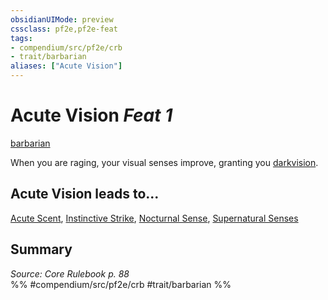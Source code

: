 ```yaml
---
obsidianUIMode: preview
cssclass: pf2e,pf2e-feat
tags:
- compendium/src/pf2e/crb
- trait/barbarian
aliases: ["Acute Vision"]
---
```

# Acute Vision  *Feat 1*  
[barbarian](Reference/Rules/Traits/barbarian.md "Barbarian Class Trait")  


When you are raging, your visual senses improve, granting you [darkvision](Reference/Rules/Abilities/darkvision.md).

## Acute Vision leads to...

[Acute Scent](acute-scent.md), [Instinctive Strike](instinctive-strike-apg.md), [Nocturnal Sense](nocturnal-sense-apg.md), [Supernatural Senses](supernatural-senses-apg.md)

## Summary

*Source: Core Rulebook p. 88*  
%% #compendium/src/pf2e/crb #trait/barbarian %%